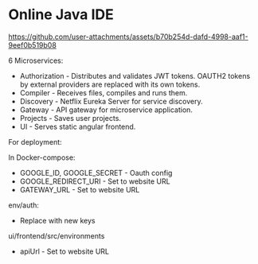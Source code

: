 # Online Java IDE

https://github.com/user-attachments/assets/b70b254d-dafd-4998-aaf1-9eef0b519b08

6 Microservices:
- Authorization - Distributes and validates JWT tokens. OAUTH2 tokens by external providers are replaced with its own tokens.
- Compiler - Receives files, compiles and runs them.
- Discovery - Netflix Eureka Server for service discovery.
- Gateway - API gateway for microservice application.
- Projects - Saves user projects.
- UI - Serves static angular frontend.

For deployment:

In Docker-compose:
- GOOGLE_ID, GOOGLE_SECRET - Oauth config
- GOOGLE_REDIRECT_URI - Set to website URL
- GATEWAY_URL - Set to website URL

env/auth:
- Replace with new keys

ui/frontend/src/environments
- apiUrl - Set to website URL
